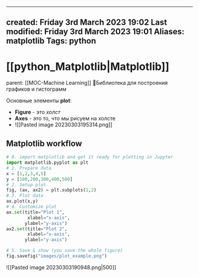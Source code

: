 
---
created: Friday 3rd March 2023 19:02
Last modified: Friday 3rd March 2023 19:01
Aliases: matplotlib
Tags: python
---

# [[python_Matplotlib|Matplotlib]]

parent: [[MOC-Machine Learning]]
📌Библиотека для построения графиков и гистограмм

Основные элементы **plot**:
- **Figure** - это *холст* 
- **Axes** - это то, что мы рисуем на холсте
- ![[Pasted image 20230303195314.png]]

## Matplotlib workflow

```python
# 0. import matplotlib and get it ready for plotting in Jupyter
import matplotlib.pyplot as plt
# 1. Prepare data
x = [1,2,3,4,5]
y = [100,200,300,400,500]
# 2. Setup plot
fig, (ax, ax2) = plt.subplots(1,2)
# 3. Plot data
ax.plot(x,y)
# 4. Customize plot
ax.set(title="Plot 1",
        xlabel="x-axis",
       ylabel="y-axis")
ax2.set(title="Plot 2",
        xlabel="x-axis",
       ylabel="y-axis")

# 5. Save & show (you save the whole figure)
fig.savefig("images/plot_example.png")
```



![[Pasted image 20230303190948.png|500]]

